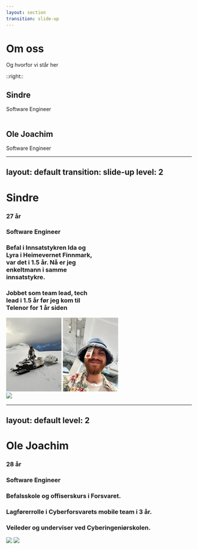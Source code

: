 ```yaml
---
layout: section
transition: slide-up
---
```


# Om oss

Og hvorfor vi står her

::right::

<div>
<h2>Sindre</h2>
Software Engineer
</div>

<br/>

<div>
<h2>Ole Joachim</h2>
Software Engineer
</div>

---
layout: default
transition: slide-up
level: 2
---
# Sindre

<div class="flex">
    <div style="width: 50%">
        <h3>
        27 år
        </h3>
        <h3>
        Software Engineer
        </h3>
        <h3>
        Befal i Innsatstykren Ida og Lyra i Heimevernet Finnmark, var det i 1.5 år. Nå er jeg enkeltmann i samme innsatstykre.
        </h3>
        <h3>
        Jobbet som team lead, tech lead i 1.5 år før jeg kom til Telenor for 1 år siden
        </h3>
    </div>
    <div class="flex flex-col gap-2">
        <div class="flex gap-10">
            <img border="rounded" src="../public/IMG_4987.JPEG" style="height: 200px">
            <img border="rounded" src="../public/IMG_6172.JPEG" style="height: 200px">
        </div>
        <div>
            <img border="rounded" src="../public/IMG_6316.JPEG" style="height: 200px">
        </div>
    </div>
</div>

---
layout: default
level: 2
---
# Ole Joachim

<div class="flex">
    <div>
        <h3>28 år</h3>
        <h3>Software Engineer</h3>
        <h3>Befalsskole og offiserskurs i Forsvaret. </h3>
        <h3>Lagførerrolle i Cyberforsvarets mobile team i 3 år.</h3>
        <h3>Veileder og underviser ved Cyberingeniørskolen. </h3>
    </div>
    <div class="flex flex-col gap-2">
        <div>
            <img border="rounded" src="https://preview.sdl.no/v2/dam/mArDYumXm-kt5zduL58YzQ/m4H_M_WKC2Q?v=1718702164178" style="height: 200px">
            <img border="rounded" src="https://preview.sdl.no/v2/dam/7JMBTscrY4_c1-y2enafQw/YFmS3LIfd7s?v=1725437199904" style="height: 200px">
            <img>
        </div>
        <div>
            <img>
        </div>
    </div>
</div>

